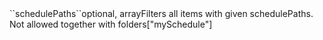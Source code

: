 <tr><td>``schedulePaths``</td><td>optional, array</td><td>Filters all items with given schedulePaths. Not allowed together with folders</td><td>["mySchedule"]</td><td></td></tr>
